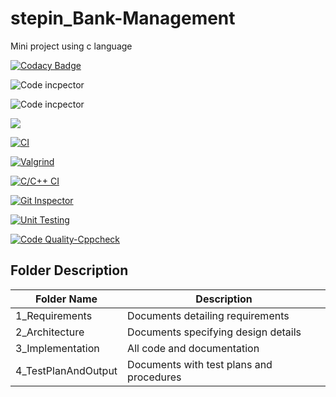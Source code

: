 # stepin_Bank-Management
Mini project using c language


[![Codacy Badge](https://app.codacy.com/project/badge/Grade/f11e6c56d25c4d418e88626c29c6ee60)](https://www.codacy.com/gh/ankitakondagoli/stepin_Bank-Management/dashboard?utm_source=github.com&amp;utm_medium=referral&amp;utm_content=ankitakondagoli/stepin_Bank-Management&amp;utm_campaign=Badge_Grade)

![Code incpector](https://www.code-inspector.com/project/28048/score/svg)

![Code incpector](https://www.code-inspector.com/project/28048/status/svg)

![](https://img.shields.io/github/issues/ankitakondagoli/stepin_Bank-Management?style=flat-square)

[![CI](https://github.com/ankitakondagoli/stepin_Bank-Management/actions/workflows/main.yml/badge.svg)](https://github.com/ankitakondagoli/stepin_Bank-Management/actions/workflows/main.yml)

[![Valgrind](https://github.com/ankitakondagoli/stepin_Bank-Management/actions/workflows/Valgrind.yml/badge.svg)](https://github.com/ankitakondagoli/stepin_Bank-Management/actions/workflows/Valgrind.yml)

[![C/C++ CI](https://github.com/ankitakondagoli/stepin_Bank-Management/actions/workflows/c-build.yml/badge.svg)](https://github.com/ankitakondagoli/stepin_Bank-Management/actions/workflows/c-build.yml)

[![Git Inspector](https://github.com/ankitakondagoli/stepin_Bank-Management/actions/workflows/gitinspector.yml/badge.svg)](https://github.com/ankitakondagoli/stepin_Bank-Management/actions/workflows/gitinspector.yml)

[![Unit Testing](https://github.com/ankitakondagoli/stepin_Bank-Management/actions/workflows/unit-test.yml/badge.svg)](https://github.com/ankitakondagoli/stepin_Bank-Management/actions/workflows/unit-test.yml)

[![Code Quality-Cppcheck](https://github.com/ankitakondagoli/stepin_Bank-Management/actions/workflows/cppcheck.yml/badge.svg)](https://github.com/ankitakondagoli/stepin_Bank-Management/actions/workflows/cppcheck.yml)

## Folder	Description
 Folder Name | Description
 ------------|---------------------------
1_Requirements|	Documents detailing requirements|
2_Architecture	|Documents specifying design details
3_Implementation	|All code and documentation
4_TestPlanAndOutput|	Documents with test plans and procedures

